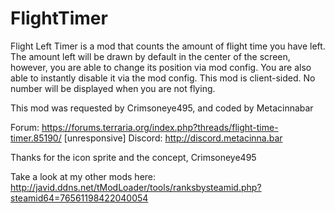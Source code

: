# FlightTimer
Flight Left Timer is a mod that counts the amount of flight time you have left. 
The amount left will be drawn by default in the center of the screen, however, you are able to change its position via mod config. 
You are also able to instantly disable it via the mod config. This mod is client-sided.
No number will be displayed when you are not flying.

This mod was requested by Crimsoneye495, and coded by Metacinnabar

Forum: https://forums.terraria.org/index.php?threads/flight-time-timer.85190/ [unresponsive]
Discord: http://discord.metacinna.bar

Thanks for the icon sprite and the concept, Crimsoneye495

Take a look at my other mods here: http://javid.ddns.net/tModLoader/tools/ranksbysteamid.php?steamid64=76561198422040054
